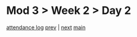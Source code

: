 # Mod 3 > Week 2 > Day 2

[attendance log](https://applied.whitehat.org.uk/mod/questionnaire/complete.php?id=6702)
[prev](/swe/mod3/wk2/day1.html) | [next](/swe/mod3/wk2/day3.html)
[main](/swe)